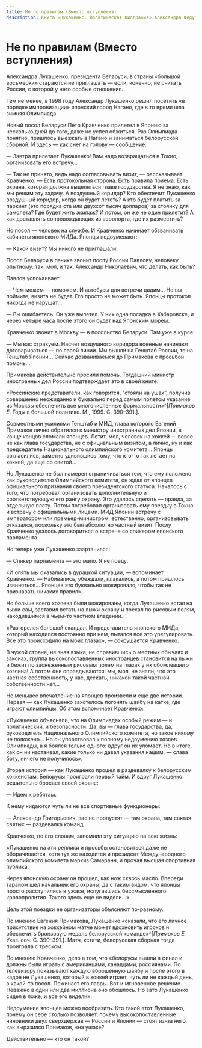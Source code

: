 ```yaml
---
title: Не по правилам (Вместо вступления)
description: Книга «Лукашенко. Политическая биография» Александра Федуты. Не по правилам (Вместо вступления)
---
```


# Не по правилам \(Вместо вступления\)

Александра Лукашенко, президента Беларуси, в страны «большой восьмерки» стараются не приглашать — если, конечно, не считать России, с которой у него особые отношения.

Тем не менее, в 1998 году Александр Лукашенко решил посетить «в порядке импровизации» японский город Нагано, где в то время шла зимняя Олимпиада.

Новый посол Беларуси Петр Кравченко прилетел в Японию за несколько дней до того, даже не успел обжиться. Раз Олимпиада — понятно, пришлось выезжать в Нагано и заниматься белорусской сборной. И здесь — как снег на голову — сообщение:

— Завтра прилетает Лукашенко\! Вам надо возвращаться в Токио, организовать его встречу…

— Так не принято, ведь надо согласовывать визит, — рассказывает Кравченко. — Есть протокольная сторона. Есть правила приема. Есть охрана, которая должна выделяться главе государства. Я не знаю, как мы решим эту задачу. А воздушный коридор? Кто обеспечит Лукашенко воздушный коридор, когда он будет лететь? А кто будет платить за паркинг \(это порядка ста или двухсот тысяч долларов\) за стоянку для самолета? Где будет жить экипаж? И потом, он же не один прилетит? А как доставлять сопровождающих из аэропорта, где их разместить?

Но посол — человек на службе. И Кравченко начинает обзванивать кабинеты японского МИДа. Японцы недоумевают:

— Какой визит? Мы никого не приглашали\!

Посол Беларуси в панике звонит послу России Павлову, человеку опытному: так, мол, и так, Александр Николаевич, что делать, как быть?

Павлов успокаивает:

— Чем можем — поможем. И автобусы для встречи дадим… Но вы поймите, визита не будет. Его просто не может быть. Японцы протокол никогда не нарушат…

— Вы ошибаетесь. Он уже вылетел. У них одна посадка в Хабаровске, и через четыре часа после этого он будет над Японским морем.

Кравченко звонит в Москву — в посольство Беларуси. Там уже в курсе:

— Мы вас страхуем. Насчет воздушного коридора военные начинают договариваться — по своей линии. Мы вышли на Генштаб России, те на Генштаб Японии… Сейчас дозваниваемся до Примакова с просьбой помочь…

Примакова действительно просили помочь. Тогдашний министр иностранных дел России подтверждает это в своей книге:

«Российские представители, как говорится, “стояли на ушах”, получив совершенно неожиданно и буквально перед самым полетом указание из Москвы обеспечить все многочисленные формальности»^[*Примаков Е.* Годы в большой политике. М., 1999. С. 390–391.].

Совместными усилиями Генштаб и МИД, глава которого Евгений Примаков лично обратился к министру иностранных дел Японии, в конце концов сломали японцев. Летит, мол, человек на хоккей — вовсе не как глава государства, не с официальным визитом, а лично, ну и как председатель Национального олимпийского комитета… Японцы согласились, заметно удивившись тому, что кто-то так летает на хоккей, да еще со свитой…

Но Лукашенко не был намерен ограничиваться тем, что ему положено как руководителю Олимпийского комитета, он ждал от японцев официального признания своего президентского статуса. Началось с того, что потребовал организовать дополнительную и соответствующую его рангу охрану. Это удалось сделать — правда, за отдельную плату. Потом потребовал организовать ему поездку в Токио и встречу с официальными лицами. МИД Японии встречу с императором или премьер-министром, естественно, организовывать отказался, поскольку это был абсолютно частный визит. Послу Кравченко удалось договориться о встрече со спикером японского парламента.

Но теперь уже Лукашенко заартачился:

— Спикер парламента — это мало. Я не поеду.

«И опять мы оказались в дурацкой ситуации, — вспоминает Кравченко. — Набивались, убеждали, плакались, а потом пришлось извиняться… Японцев это буквально шокировало, чтобы так не признавать никаких правил».

Но больше всего хозяева были шокированы, когда Лукашенко встал на лыжи сам, заставил встать на лыжи охрану и поехал по рисовым полям, находившимся в чьем-то частном владении.

«Разгорелся большой скандал. И представитель японского МИДа, который находился постоянно при нем, пытался все это урегулировать. Все это происходило на моих глазах», — сокрушается Кравченко.

В чужой стране, не зная языка, не справившись о местных обычаях и законах, группа высокопоставленных иностранцев становится на лыжи и бежит по заснеженным рисовым полям на глазах у их обомлевшего хозяина\! А потом они оправдываются: мы, мол, не знали, что это частная собственность, у нас, дескать, никакой такой частной собственности нет…

Не меньшее впечатление на японцев произвели и еще две истории. Первая — как Лукашенко захотелось погонять шайбу на катке, где играют олимпийцы. Об этом вспоминает Кравченко:

«Лукашенко объясняли, что на Олимпиадах особый режим — и политический, и безопасности. Да, вы — глава государства, да, руководитель Национального Олимпийского комитета, но такое никому не положено… Но он упорствовал к полному недоумению хозяев Олимпиады, а я боялся только одного: вдруг он их уломает. Но в итоге, как он ни настаивал, какие только ни давал указания нашим, — слава богу, ничего не получилось».

Вторая история — как Лукашенко прошел в раздевалку к белорусским хоккеистам. Белорусы проиграли первый тайм. И вдруг Лукашенко решительно бросает своей охране:

— Идем к ребятам.

К нему кидаются чуть ли не все спортивные функционеры:

— Александр Григорьевич, вас не пропустят — там охрана, там святая святых — раздевалка команд.

Кравченко, по его словам, запомнил эту ситуацию на всю жизнь:

«Лукашенко на эти реплики и просьбы остановиться даже не оборачивается, хотя тут же находится и президент Международного олимпийского комитета маркиз Самаранч, и прочая высшая спортивная публика.

Через японскую охрану он прошел, как нож сквозь масло. Впереди тараном шел начальник его охраны, да с таким видом, что японцы просто расступились в ужасе, испугавшись бессмысленного кровопролития. Такого здесь еще не видели…»

Цель этой поездки ее организаторы объясняют по-разному.

По мнению Евгения Примакова, Лукашенко «сказали, что его личное присутствие на хоккейном матче может вдохновить игроков и обеспечить бронзовую медаль белорусской команде»^[*Примаков Е.* Указ. соч. С. 390–391.]. Матч, кстати, белорусская сборная тогда проиграла с треском.

По мнению Кравченко, дело в том, что «белорусы вышли в финал и должны были играть с американцами, канадцами, россиянами. По телевизору показывают каждую вброшенную шайбу и после этого в кадре не Лукашенко, который в хоккей играет, чуть ли не каждый день, а какой-то посол. Пожинает его лавры. Вот и мгновенное решение. Неважно в один или два миллиона оно обошлось. Но зато Лукашенко сидел в ложе, и все его видели».

Недоумение японцев можно вообразить. Кто такой этот Лукашенко, почему он себе столько позволяет, почему высокопоставленные чиновники двух сверхдержав — России и Японии — стоят из-за него, как выразился Примаков, «на ушах»?

Действительно — кто он такой?
